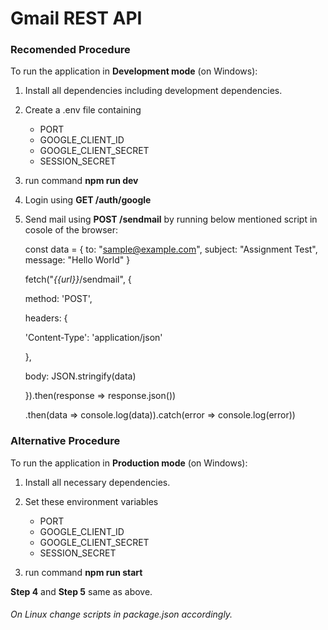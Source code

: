 # Gmail REST API

### Recomended Procedure

To run the application in **Development mode** (on Windows):

1. Install all dependencies including development dependencies.
2. Create a .env file containing
   - PORT
   - GOOGLE_CLIENT_ID
   - GOOGLE_CLIENT_SECRET
   - SESSION_SECRET
3. run command **npm run dev**
4. Login using **GET /auth/google**
5. Send mail using **POST /sendmail**
   by running below mentioned script in cosole of the browser:
   
   const data = {
   to: "sample@example.com",
   subject: "Assignment Test",
   message: "Hello World"
   }
   
   fetch("_{{url}}_/sendmail", {
   
   method: 'POST',
   
   headers: {
   
   'Content-Type': 'application/json'
   
   },
   
   body: JSON.stringify(data)
   
   }).then(response => response.json())
   
   .then(data => console.log(data)).catch(error => console.log(error))
   
   

### Alternative Procedure

To run the application in **Production mode** (on Windows):

1. Install all necessary dependencies.
2. Set these environment variables

   - PORT
   - GOOGLE_CLIENT_ID
   - GOOGLE_CLIENT_SECRET
   - SESSION_SECRET

3. run command **npm run start**

**Step 4** and **Step 5** same as above.

###### On Linux change scripts in _package.json_ accordingly.
